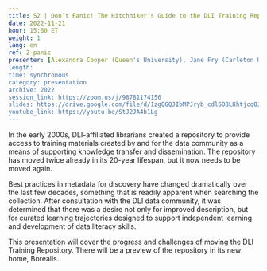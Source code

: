 ```yaml
---
title: S2 | Don’t Panic! The Hitchhiker’s Guide to the DLI Training Repository
date: 2022-11-21
hour: 15:00 ET
weight: 1
lang: en
ref: 2-panic
presenter: [Alexandra Cooper (Queen's University), Jane Fry (Carleton University), Chantal Ripp (University of Ottawa), Sandra Sawchuk (Mount Saint Vincent University), Margaret Vail (St. Francis Xavier University)]
length:
time: synchronous
category: presentation
archive: 2022
session_link: https://zoom.us/j/98781174156
slides: https://drive.google.com/file/d/1zgQGQJIbMPJryb_cdl6O8LKhtjcqOJfT/view?usp=sharing
youtube_link: https://youtu.be/StJ2JA4b1Lg
---
```

In the early 2000s, DLI-affiliated librarians created a repository to provide access to training materials created by and for the data community as a means of supporting knowledge transfer and dissemination. The repository has moved twice already in its 20-year lifespan, but it now needs to be moved again. <!--more-->

Best practices in metadata for discovery have changed dramatically over the last few decades, something that is readily apparent when searching the collection. After consultation with the DLI data community, it was determined that there was a desire not only for improved description, but for curated learning trajectories designed to support independent learning and development of data literacy skills.

This presentation will cover the progress and challenges of moving the DLI Training Repository. There will be a preview of the repository in its new home, Borealis.
